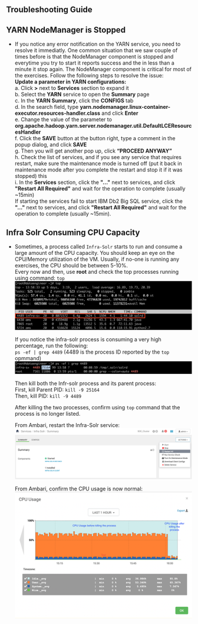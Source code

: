 
**Troubleshooting Guide**   
----------------------------
## YARN NodeManager is Stopped
 - If you notice any error notification on the YARN service, you need to resolve it immediatly. One common situation that we saw couple of times before is that the NodeManager component is stopped and everytime you try to start it reports success and the  in less than a minute it stop again. The NodeManager component is critical for most of the exercises. Follow the following steps to resolve the issue:   
    **Update a parameter in YARN configurations:**   
    a. Click **\>** next to **Services** section to expand it   
    b. Select the **YARN** service to open the **Summary** page   
    c. In the **YARN Summary**, click the **CONFIGS** tab   
    d. In the search field, type **yarn.nodemanager.linux-container-executor.resources-handler.class** and click **Enter**   
    e. Change the value of the parameter to **org.apache.hadoop.yarn.server.nodemanager.util.DefaultLCEResourcesHandler**   
    f. Click the **SAVE** button at the button right, type a comment in the popup dialog, and click **SAVE**   
    g. Then you will get another pop up, click **“PROCEED ANYWAY”**   
    h. Check the list of services, and if you see any service that requires restart, make sure the maintenance mode is turned off (put it back in maintenance mode after you complete the restart and stop it if it was stopped) this   
    i. In the **Services** section, click the **"..."** next to services, and click **"Restart All Required"** and wait for the operation to complete (usually ~15min)  
    If starting the services fail to start IBM Db2 Big SQL service, click the **"..."** next to services, and click **"Restart All Required"** and wait for the operation to complete (usually ~15min).   

## Infra Solr Consuming CPU Capacity
 -  Sometimes, a process called `Infra-Solr` starts to run and consume a large amount of the CPU capacity. You should keep an eye on the CPU/Memory utilization of the VM. Usually, if no-one is running any exercises, the CPU should be between 5-10%.   
    Every now and then, use **root** and check the top processes running using command: `top`   
    <img  src="Screen%20Shot%202021-01-24%20at%204.02.11%20PM.png"  width="650" />   

    If you notice the infra-solr process is consuming a very high percentage, run the following:   
    `ps -ef | grep 4489` (4489 is the process ID reported by the `top` opmmand)   
    <img  src="Screen%20Shot%202021-01-24%20at%204.02.41%20PM.png"  width="650" />   

    Then kill both the Infr-solr process and its parent process:   
    First, kill Parent PID: `kill -9 25164`   
    Then, kill PID: `kill -9 4489`   

    After killing the two processes, confirm using `top` command that the process is no longer listed.   

    From Ambari, restart the Infra-Solr service:   
    <img  src="Screen%20Shot%202021-01-24%20at%204.06.06%20PM.png"  width="650" />   
    
    From Ambari, confirm the CPU usage is now normal:   
    <img  src="Screen%20Shot%202021-01-27%20at%209.58.42%20AM.png"  width="650" />  







